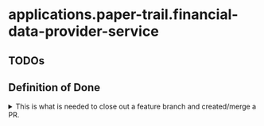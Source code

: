 # applications.paper-trail.financial-data-provider-service

## TODOs

## Definition of Done

<details>
  <summary>This is what is needed to close out a feature branch and created/merge a PR.</summary>

- Contract created/updated
- Dependencies added to pom(s) are commented with what their usage is
- Layers are created/updated and follows naming conventions:
    - Controller
    - Service
    - Repository
    - DAO
    - DTO
- Features and tests are added/updated
- API collection (Bruno) is updated and committed to api-client repository
- Bump the version of the app in the pom
- Update the [change log](./CHANGELOG.md)

</details>